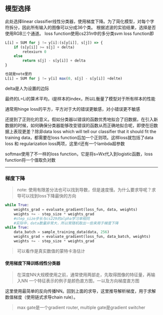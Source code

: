 ## 模型选择
此处选择linear classifier线性分类器，使用梯度下降。为了简化模型，对每个字符拆分，因此所有输入的图像可以分成36个类。
根据滤波的实验结果，选择是否使用RGB三个通道。
loss function使用cs231n中的多分类svm loss function即
```javascript
L[i] = SUM for j != y[i]:(s[y[i]], s[j]) => { 
    if (s[y[i]] >= s[j] + delta)
        retexiurn 0
    else
        return s[j] - s[y[i]] + delta
}

也就是note里的
L[i] = SUM for j != y[i] max(0, s[j] - s[y[i]] +delte)
```
delta是人为设置的边际


最终的L=Li的算术平均，i是样本的index，所以L衡量了模型对于所有样本的性能


通常用hinge loss的平方，平方对于大的错误更敏感，对小错误更不敏感


还提到了正则化的意义。假如分类器以错误的函数优秀地拟合了旧数据，在引入新数据的时候，如何确保分类器能够改变错误的函数从而正确地拟合呢，即使在旧数据上表现更差？除非data loss which will tell our classifier that it should fit the training data，都需要在loss function后加一个正则项。这样loss就包括了data loss 和 regularization loss两项，这里rl还有一个lambda超参数

softmax使用了不一样的loss function，它是将s=Wx代入到logistic函数，loss function将一个值取负对数
***
### 梯度下降
>note: 使用有限差分法也可以找到导数，但是速度慢。为什么要求导呢？求导可以找到loss下降最快的方向

```python
while True:
    weights_grad = evaluate_gradient(loss_fun, data, weights)
    weights += - step_size * weights_grad
    #step_size步长与cs229的alpha学习率相同
    #实际中，data数量非常大，所以常随机取出一些来用于梯度下降
while True:
    data_batch = sample_training_data(data, 256)
    weights_grad = evaluate_gradient(loss_fun, data_batch, weights)
    weights += - step_size * weights_grad
```
> 可以看作是真实数值的蒙特卡洛估计

#### 使用梯度下降训练线性分类器
> 在深度NN大规模使用之前，通常使用两部走，先取得图像的特征量，再输入NN
一个特征表示的例子是颜色直方图，一以及方向梯度直方图

这里使用最简单的反向传播NN。回到上面的求导，这里推导解析梯度，用于求解数值梯度（使用链式求导chain rule）。
> max gate是一个gradient router, multiple gate是gradient switcher